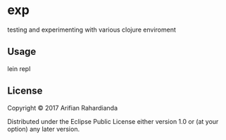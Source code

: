 # exp

testing and experimenting with various clojure enviroment

## Usage

lein repl

## License

Copyright © 2017 Arifian Rahardianda

Distributed under the Eclipse Public License either version 1.0 or (at
your option) any later version.
